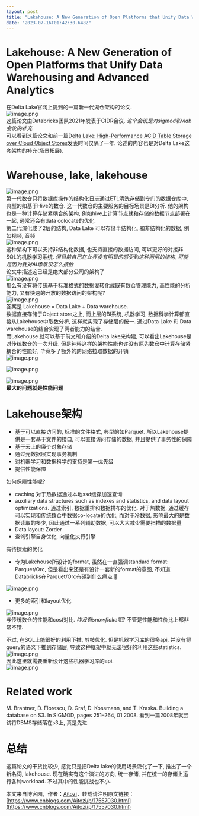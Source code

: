 ```yaml
---
layout: post
title: "Lakehouse: A New Generation of Open Platforms that Unify Data Warehousing and Advanced Analytics"
date: "2023-07-16T01:42:30.648Z"
---
```

Lakehouse: A New Generation of Open Platforms that Unify Data Warehousing and Advanced Analytics
================================================================================================

在Delta Lake官网上提到的一篇新一代湖仓架构的论文.  
![image.png](https://cdn.nlark.com/yuque/0/2023/png/492896/1689406041936-82416672-e4d8-46db-9742-19b4a283b7f4.png#averageHue=%233f8aac&clientId=uee587144-299b-4&from=paste&height=201&id=ue60dded2&originHeight=402&originWidth=1694&originalType=binary&ratio=2&rotation=0&showTitle=false&size=328611&status=done&style=none&taskId=u8cd33a55-0910-49d8-956f-77532636bbc&title=&width=847)  
这篇论文由Databricks团队2021年发表于CIDR会议. _这个会议是对sigmod和vldb会议的补充._  
可以看到这篇论文和前一篇[Delta Lake: High-Performance ACID Table Storage over Cloud Object Stores](https://www.vldb.org/pvldb/vol13/p3411-armbrust.pdf)发表时间仅隔了一年. 论述的内容也是对Delta Lake这套架构的补充(场景拓展).

Warehouse, lake, lakehouse
==========================

![image.png](https://cdn.nlark.com/yuque/0/2023/png/492896/1689406838148-1b72847f-cbac-4134-972d-9f914d6bf61e.png#averageHue=%23f8f8f8&clientId=ub9bf4ce3-6933-4&from=paste&height=394&id=u69dcaeac&originHeight=788&originWidth=1826&originalType=binary&ratio=2&rotation=0&showTitle=false&size=307991&status=done&style=none&taskId=u6dd8434c-6356-444c-bff4-d69f4383db8&title=&width=913)  
第一代数仓只将数据库操作的结构化日志通过ETL清洗存储到专门的数据仓库中, 典型的如基于Hive的数仓. 这一代数仓的主要服务的目标场景是BI分析. 他的架构也是一种计算存储紧耦合的架构, 例如hive上计算节点就和存储的数据节点部署在一起, 通常还会有data colocate的优化.  
第二代演化成了2层的结构, Data Lake 可以存储半结构化, 和非结构化的数据, 例如视频, 音频  
![image.png](https://cdn.nlark.com/yuque/0/2023/png/492896/1689420822154-b1da21e0-4dbe-4741-89f3-8fbf66494c4e.png#averageHue=%23d0d1cf&clientId=ua47d4511-2f70-4&from=paste&height=84&id=u535f2cd8&originHeight=168&originWidth=896&originalType=binary&ratio=2&rotation=0&showTitle=false&size=85256&status=done&style=none&taskId=ub00245dd-6973-45e4-9b1a-4a09ac10ee2&title=&width=448)  
这种架构下可以支持非结构化数据, 也支持直接的数据访问, 可以更好的对接非SQL的机器学习系统. _但目前自己在业界没有明显的感受到这种两层的结构, 可能是因为我对AI场景没怎么接触_  
论文中描述这已经是绝大部分公司的架构了  
![image.png](https://cdn.nlark.com/yuque/0/2023/png/492896/1689421018538-e24021ae-16d4-4e0a-b7cc-0ca0176055ca.png#averageHue=%23d5d5d5&clientId=ua47d4511-2f70-4&from=paste&height=94&id=u9c049f0e&originHeight=188&originWidth=876&originalType=binary&ratio=2&rotation=0&showTitle=false&size=84004&status=done&style=none&taskId=u8c57c030-516c-4e62-b42e-a05a0955ddb&title=&width=438)  
那么有没有将传统基于标准格式的数据湖转化成既有数仓管理能力, 高性能的分析能力, 又有快速的开放的数据访问的架构呢?  
![image.png](https://cdn.nlark.com/yuque/0/2023/png/492896/1689426200741-985e7bb2-9af0-4ee6-9164-d9e7c8f36952.png#averageHue=%23d4d4d4&clientId=ua47d4511-2f70-4&from=paste&height=95&id=u5e5d5336&originHeight=190&originWidth=886&originalType=binary&ratio=2&rotation=0&showTitle=false&size=75003&status=done&style=none&taskId=u0bc9ad5a-6721-466d-b658-30d85053099&title=&width=443)  
答案是 Lakehouse = Data Lake + Data warehouse.  
数据直接存储于Object store之上, 而上层的BI系统, 机器学习, 数据科学计算都直接从Lakehouse中取数分析, 这样就实现了存储层的统一. 通过Data Lake 和 Data warehouse的结合实现了两者能力的结合.  
而Lakehouse 就可以基于前文所介绍的Delta lake来构建, 可以看出Lakehouse是对传统数仓的一次升级. 但是纯粹这样的架构性能也许没有原先数仓中计算存储紧耦合的性能好, 毕竟多了额外的跨网络拉取数据的开销  
![image.png](https://cdn.nlark.com/yuque/0/2023/png/492896/1689426551639-ea87efc3-7e78-4a25-ae34-98f425988d86.png#averageHue=%23cecfce&clientId=ua47d4511-2f70-4&from=paste&height=161&id=u074c4362&originHeight=322&originWidth=912&originalType=binary&ratio=2&rotation=0&showTitle=false&size=154964&status=done&style=none&taskId=u53a1d760-0b2d-498c-ab9f-9c3843b6c10&title=&width=456)

![image.png](https://cdn.nlark.com/yuque/0/2023/png/492896/1689426560802-2b361ca2-5666-4e63-b332-088b3e9783ad.png#averageHue=%23d4d4d4&clientId=ua47d4511-2f70-4&from=paste&height=76&id=u468f2f5d&originHeight=152&originWidth=876&originalType=binary&ratio=2&rotation=0&showTitle=false&size=69179&status=done&style=none&taskId=u462378e6-e942-4f26-9f3a-b8090e0b88e&title=&width=438)

![image.png](https://cdn.nlark.com/yuque/0/2023/png/492896/1689427159722-5cf36fae-1928-45cb-bbbf-8ba8bc0f316f.png#averageHue=%23d1d1d1&clientId=ua47d4511-2f70-4&from=paste&height=80&id=u0b80dd8b&originHeight=160&originWidth=910&originalType=binary&ratio=2&rotation=0&showTitle=false&size=76866&status=done&style=none&taskId=ua5ab526e-bc46-44e5-823a-09a8e2b05fa&title=&width=455)  
**最大的问题就是性能问题**

Lakehouse架构
===========

*   基于可以直接访问的, 标准的文件格式, 典型的如Parquet. 所以Lakehouse提供是一套基于文件的接口, 可以直接访问存储的数据, 并且提供了事务性的保障
*   基于云上的廉价对象存储
*   通过元数据层实现事务机制
*   对机器学习和数据科学的支持是第一优先级
*   提供性能保障

如何保障性能呢?

*   caching 对于热数据通过本地ssd缓存加速查询
*   auxiliary data structures such as indexes and statistics, and data layout optimizations. 通过索引, 数据重排和数据排布的优化. 对于热数据, 通过缓存可以实现和传统数仓中数据co-locate的优化, 而对于冷数据, 影响最大的是数据读取的多少, 因此通过一系列辅助数据, 可以大大减少需要扫描的数据量
*   Data layout: Zorder
*   查询引擎自身优化, 向量化执行引擎

有待探索的优化

*   专为Lakehouse所设计的format, 虽然在一直强调standard format: Parquet/Orc, 但是看出来还是有设计一套新的format的意图, 不知道Databricks在Parquet/Orc有碰到什么痛点 🤔

![image.png](https://cdn.nlark.com/yuque/0/2023/png/492896/1689427500677-ca2b47b6-adb3-4d62-825a-2a56e85e8b99.png#averageHue=%23d3c3ab&clientId=ua47d4511-2f70-4&from=paste&height=55&id=u7e0aeb42&originHeight=110&originWidth=890&originalType=binary&ratio=2&rotation=0&showTitle=false&size=55432&status=done&style=none&taskId=uc75857fd-265c-44ca-b821-0808c852064&title=&width=445)

*   更多的索引和layout优化

![image.png](https://cdn.nlark.com/yuque/0/2023/png/492896/1689427407494-e5f21723-0dd0-40c3-a756-03f5f5c2ec9b.png#averageHue=%23f1f0f0&clientId=ua47d4511-2f70-4&from=paste&height=390&id=u1f826a6e&originHeight=780&originWidth=882&originalType=binary&ratio=2&rotation=0&showTitle=false&size=108237&status=done&style=none&taskId=u49f7b168-46d7-4c4b-ac10-ac667478eb7&title=&width=441)  
与传统数仓的性能和cost对比. _咋没有snowflake呢_? 不管是性能和性价比上都非常不错.

不过, 在SQL上能很好的利用下推, 剪枝优化. 但是机器学习库的很多api, 并没有将query的语义下推到存储层, 导致这种框架中就无法很好的利用这些statistics.  
![image.png](https://cdn.nlark.com/yuque/0/2023/png/492896/1689427807266-29ba9ad8-8941-4d34-a3ad-662c5fe4b32f.png#averageHue=%23d1d1cf&clientId=ua47d4511-2f70-4&from=paste&height=77&id=u141ea659&originHeight=154&originWidth=894&originalType=binary&ratio=2&rotation=0&showTitle=false&size=81312&status=done&style=none&taskId=u8ef0750b-9990-411b-929f-642f659c0b1&title=&width=447)  
因此这里就需要重新设计这些机器学习库的api.  
![image.png](https://cdn.nlark.com/yuque/0/2023/png/492896/1689427878338-5dcf7080-80ce-408e-b69b-2b84a99ea342.png#averageHue=%23d2d2d2&clientId=ua47d4511-2f70-4&from=paste&height=81&id=ua5c1e734&originHeight=162&originWidth=896&originalType=binary&ratio=2&rotation=0&showTitle=false&size=84078&status=done&style=none&taskId=u5eaccd55-c0ec-4d48-acbe-5d5afce369c&title=&width=448)

Related work
============

M. Brantner, D. Florescu, D. Graf, D. Kossmann, and T. Kraska. Building a database on S3. In SIGMOD, pages 251–264, 01 2008. 看到一篇2008年就尝试将DBMS存储落在s3上, 真是先进

总结
==

这篇论文的干货比较少, 感觉只是把Delta lake的使用场景泛化了一下, 推出了一个新名词, lakehouse. 现在确实有这个演进的方向, 统一存储, 并在统一的存储上运行各种workload. 不过其中的性能挑战也不小.

本文来自博客园，作者：[Aitozi](https://www.cnblogs.com/Aitozi/)，转载请注明原文链接：[https://www.cnblogs.com/Aitozi/p/17557030.html](https://www.cnblogs.com/Aitozi/p/17557030.html)